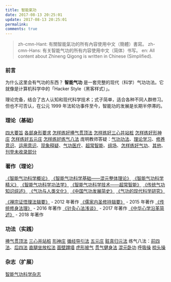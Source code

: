 ```yaml
---
title: 智能氣功
date: 2017-08-13 20:25:01
update: 2017-08-13 20:25:01
permalink:
comments: true
---
```

> zh-cmn-Hant: 有關智能氣功的所有內容使用中文（簡體）書寫。
> zh-cmn-Hans: 有关智能气功的所有内容使用中文（简体）书写。
> en: All content about Zhineng Qigong is written in Chinese (Simplified).

### 前言

为什么这里会有气功的东西？ **智能气功** 是一套完整的现代（科学）气功功法。它就像是计算机科学中的「Hacker Style（黑客样式）」。

理论完备，结合了古人认知和现代科学技术；式子简单，适合各种不同人群修习。但也不可否认，在公元 1999 年法轮功事件至今，智能功的发展是长期半停滞的。

### 理论（基础）

[四大要旨](#)
[各部身形要求](#)
[怎样练好捧气贯顶法](#)
[怎样练好三心并站桩](#)
[怎样练好形神庄](#)
[怎样练好五元庄](#)
[怎样练好练气八法](#)
庞明教师答疑：[气功功法](#)、[理论学习](#)、[修养意识](#)、[运用意识](#)、[现象释疑](#)、[气功医疗](#)、[超常智能](#)、[组场](#)、[怎样练好气功](#)、[其他](#)、[刊登未收录部分](#)

### 著作（理论）

[《智能气功科学概论》](#)
[《智能气功科学基础——混元整体理论》](#)
[《智能气功科学精义》](#)
[《智能气功科学功法学》](#)
[《智能气功科学技术——超常智能》](#)
[《传统气功知识综述》](#)
[《气功与人类文化》](#)
[《中国气功发展简史》](#)
[《气功的现代科学研究》](#)

[《禅宗证悟理法辑要》](https://www.amazon.cn/gp/product/B008R51Q3U/) - 2012 年著作
[《儒家内圣修持辑要》](https://www.amazon.cn/gp/product/B00V5QBKJS/) - 2015 年著作
[《传统修身法理》](https://www.amazon.cn/gp/product/B01I4VA7BS/) - 2016 年著作
[《针灸心法浅谈》](https://www.amazon.cn/gp/product/B071S6ZYFX/) - 2017 年著作
[《中华心学沿革简述》](https://www.amazon.cn/gp/product/B07LFWZ9TP/) - 2018 年著作

### 功法（实践）

[捧气贯顶法](#)
[三心并站桩](#)
[形神庄](#)
[循经导引法](#)
[五元庄](#)
[脏真归元法](#)
练气八法：[前四法](#)、[后四法](#)
[直腿坐放松法](#)
[面壁蹲墙](#)
[虎形披气](#)
[贯气健身法](#)
[混元卧功](#)
[呼吸操](#)
[梳头操](#)

### 杂志（扩展）

[智能气功科学杂志](#)

